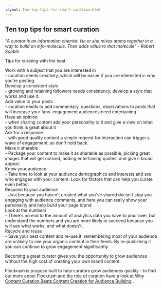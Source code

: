 ```yaml
---
layout: Ten-top-tips-for-smart-curation.html
---
```


<div class="ui left vertical stripe segment">
  <div class="ui left text container">
  <h2>
      Ten top tips for smart curation
    </h2>
  <p><i class="bigquote">"A curator is an information chemist. He or she mixes atoms together in a way to build an info-molecule. Then adds value to that molecule" - Robert Scoble</i></p>
  <p class="p-em-166">Tips for curating with the best:</p>
  <div class="ui ordered list">
  <div class="item">
  <div class="content">
  <a class="header">Work with a subject that you are interested in</a>
  <div class="description">- curation needs creativity, which will be easier if you are interested in why you're posting.</div>
</div>
</div>
  <div class="item">
  <div class="content">
  <a class="header">Develop a consistent style</a>
  <div class="description">- growing and retaining followers needs consistency, develop a style that works and use it.</div>
</div>
</div>
  <div class="item">
  <div class="content">
  <a class="header">Add value to your posts</a>
  <div class="description">- curation needs to add commentary, questions, observations to posts that will increase your fans' engagement audiences need entertaining.</div>
</div>
</div>
  <div class="item">
  <div class="content">
  <a class="header">Have an opinion</a>
  <div class="description">- when sharing content add your personality to it and give a view on what you think is great about it
          </div>
</div>
</div>
  <div class="item">
  <div class="content">
  <a class="header">Ask for a response</a>
  <div class="description">- with good quality content a simple request for interaction can trigger a wave of engagement, so don't hold back.</div>
</div>
</div>
  <div class="item">
  <div class="content">
  <a class="header">Make it sharable</a>
  <div class="description">- Package your content to make it as sharable as possible, picking great images that will get noticed, adding entertaining quotes, and give it broad appeal.</div>
</div>
</div>
  <div class="item">
  <div class="content">
  <a class="header">Know your audience</a>
  <div class="description">- Take time to look at your audience demographics and interests and see who engages with your content. Look for factors that can help you curate even better.</div>
</div>
</div>
  <div class="item">
  <div class="content">
  <a class="header">Respond to your audience</a>
  <div class="description">- Just because you haven't created what you've shared doesn't stop you engaging with audience comments, and here you can really show your personality and help build your page brand
          </div>
</div>
</div>
  <div class="item">
  <div class="content">
  <a class="header">Look at the numbers</a>
  <div class="description">- There's no end to the amount of analytics data you have to pour over, but understand the numbers and you are more likely to succeed because you will see what works, and what doesn't.</div>
</div>
</div>
  <div class="item">
  <div class="content">
  <a class="header">Recycle and reuse</a>
  <div class="description">- Save your best content and re-use it, remembering most of your audience are unlikely to see your organic content in their feeds. By re-publishing it you can continue to grow engagement significantly
          </div>
</div>
</div>
</div>
  <p>Becoming a great curator gives you the opportunity to grow audiences without the high cost of creating your own brand content.
    </p>
  <p>Flockrush is purpose built to help curators grow audiences quickly - to find out more about Flockrush and the role of curation have a look at
      <a href="resources/Why-Content-Curation-Beats-Content-Creation-for-audience-building/">Why Content Curation Beats Content Creation for Audience Building</a>  .
    </p>
</div>
</div>
